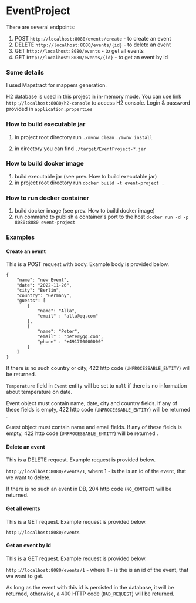 # EventProject

There are several endpoints: 

1. POST `http://localhost:8080/events/create` - to create an event
2. DELETE `http://localhost:8080/events/{id}` - to delete an event
3. GET `http://localhost:8080/events` - to get all events
4. GET `http://localhost:8080/events/{id}` - to get an event by id

### Some details

I used Mapstract for mappers generation.

H2 database is used in this project in in-memory mode. You can use link `http://localhost:8080/h2-console` to access H2 console. Login & password provided in `application.properties`


### How to build executable jar

1. in project root directory run
`./mvnw clean`
`./mvnw install`

2. in directory you can find `./target/EventProject-*.jar`

### How to build docker image

1. build executable jar (see prev. How to build executable jar)
2. in project root directory run
`docker build -t event-project .` 

### How to run docker container

1. build docker image (see prev. How to build docker image)
2. run command to publish a container's port to the host
`docker run -d -p 8080:8080 event-project`

### Examples

#### Create an event
 This is a POST request with body. Example body is provided below.
```
{
    "name": "new Event",
    "date": "2022-11-26",
    "city": "Berlin",
    "country": "Germany",
    "guests": [
        {
            "name": "Alla",
            "email" : "alla@qq.com"
        },
        {
            "name": "Peter", 
            "email" : "peter@qq.com",
            "phone" : "+491700000000"
        }
    ]
}
```
If there is no such country or city, 422 http code (`UNPROCESSABLE_ENTITY`) will be returned.

`Temperature` field in `Event` entity will be set to `null` if there is no information about temperature on date.

Event object must contain name, date, city and country fields. If any of these fields is empty, 422 http code (`UNPROCESSABLE_ENTITY`) will be returned .

Guest object must contain name and email fields. If any of these fields is empty, 422 http code (`UNPROCESSABLE_ENTITY`) will be returned .

#### Delete an event

This is a DELETE request. Example request is provided below.

`http://localhost:8080/events/1`, where 1 - is the is an id of the event, that we want to delete.

If there is no such an event in DB, 204 http code (`NO_CONTENT`) will be returned.

#### Get all events
This is a GET request. Example request is provided below.

`http://localhost:8080/events`

#### Get an event by id
This is a GET request. Example request is provided below.

`http://localhost:8080/events/1` - where 1 - is the is an id of the event, that we want to get.

As long as the event with this id is persisted in the database, it will be returned, otherwise, a 400 HTTP code (`BAD_REQUEST`) will be returned.

